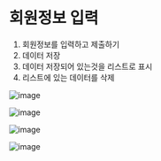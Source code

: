 # 회원정보 입력

1. 회원정보를 입력하고 제출하기
2. 데이터 저장
3. 데이터 저장되어 있는것을 리스트로 표시
4. 리스트에 있는 데이터를 삭제


![image](https://user-images.githubusercontent.com/80745282/172591530-55f3dfaa-cf5f-47ba-9939-5ebc4550e2cb.png)

![image](https://user-images.githubusercontent.com/80745282/172591665-fbac5a31-67b4-4369-973a-6634ee6531f8.png)

![image](https://user-images.githubusercontent.com/80745282/172591917-84361f4a-73d0-4d44-9fbc-81df5cbaff37.png)

![image](https://user-images.githubusercontent.com/80745282/172592011-02bcf10d-2bd9-4c13-ba53-9737d6ec5f54.png)

